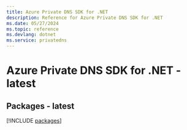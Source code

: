 ```yaml
---
title: Azure Private DNS SDK for .NET
description: Reference for Azure Private DNS SDK for .NET
ms.date: 05/27/2024
ms.topic: reference
ms.devlang: dotnet
ms.service: privatedns
---
```

# Azure Private DNS SDK for .NET - latest
## Packages - latest
[!INCLUDE [packages](private-dns-index.md)]